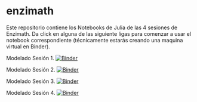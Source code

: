 # enzimath

Este repositorio contiene los Notebooks de Julia de las 4 sesiones de Enzimath. Da click en alguna de las siguiente ligas para comenzar a usar el notebook correspondiente (técnicamente estarás creando una maquina virtual en Binder).

Modelado Sesión 1.
[![Binder](https://mybinder.org/badge_logo.svg)](https://mybinder.org/v2/gh/romanzapien/enzimath/HEAD?urlpath=modelado_sesion_1.ipynb)

Modelado Sesión 2.
[![Binder](https://mybinder.org/badge_logo.svg)](https://mybinder.org/v2/gh/romanzapien/enzimath/HEAD?urlpath=modelado_sesion_2.ipynb)

Modelado Sesión 3.
[![Binder](https://mybinder.org/badge_logo.svg)](https://mybinder.org/v2/gh/romanzapien/enzimath/HEAD?urlpath=modelado_sesion_3.ipynb)

Modelado Sesión 4.
[![Binder](https://mybinder.org/badge_logo.svg)](https://mybinder.org/v2/gh/romanzapien/enzimath/HEAD?urlpath=modelado_sesion_4.ipynb)
